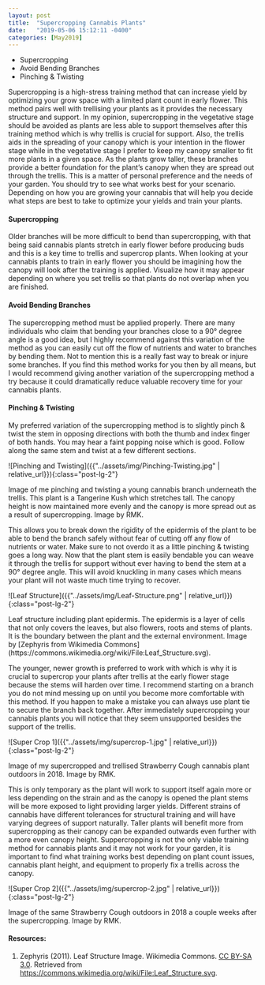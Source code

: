 ```yaml
---
layout: post
title:  "Supercropping Cannabis Plants"
date:   "2019-05-06 15:12:11 -0400"
categories: [May2019]
---
```



* Supercropping
* Avoid Bending Branches
* Pinching & Twisting

Supercropping is a high-stress training method that can increase yield by optimizing your grow space with a limited plant count in early flower. This method pairs well with trellising your plants as it provides the necessary structure and support. In my opinion, supercropping in the vegetative stage should be avoided as plants are less able to support themselves after this training method which is why trellis is crucial for support. Also, the trellis aids in the spreading of your canopy which is your intention in the flower stage while in the vegetative stage I prefer to keep my canopy smaller to fit more plants in a given space. As the plants grow taller, these branches provide a better foundation for the plant’s canopy when they are spread out through the trellis. This is a matter of personal preference and the needs of your garden. You should try to see what works best for your scenario. Depending on how you are growing your cannabis that will help you decide what steps are best to take to optimize your yields and train your plants.  

#### Supercropping
Older branches will be more difficult to bend than supercropping, with that being said cannabis plants stretch in early flower before producing buds and this is a key time to trellis and supercrop plants. When looking at your cannabis plants to train in early flower you should be imagining how the canopy will look after the training is applied. Visualize how it may appear depending on where you set trellis so that plants do not overlap when you are finished.

#### Avoid Bending Branches
The supercropping method must be applied properly. There are many individuals who claim that bending your branches close to a 90° degree angle is a good idea, but I highly recommend against this variation of the method as you can easily cut off the flow of nutrients and water to branches by bending them. Not to mention this is a really fast way to break or injure some branches. If you find this method works for you then by all means, but I would recommend giving another variation of the supercropping method a try because it could dramatically reduce valuable recovery time for your cannabis plants. 

#### Pinching & Twisting
My preferred variation of the supercropping method is to slightly pinch & twist the stem in opposing directions with both the thumb and index finger of both hands. You may hear a faint popping noise which is good. Follow along the same stem and twist at a few different sections. 

![Pinching and Twisting]({{"../assets/img/Pinching-Twisting.jpg" | relative_url}}){:class="post-lg-2"}
<div class="text-center blog-caption">
Image of me pinching and twisting a young cannabis branch underneath the trellis. This plant is a Tangerine Kush which stretches tall. The canopy height is now maintained more evenly and the canopy is more spread out as a result of supercropping. Image by RMK.
</div>

This allows you to break down the rigidity of the epidermis of the plant to be able to bend the branch safely without fear of cutting off any flow of nutrients or water. Make sure to not overdo it as a little pinching & twisting goes a long way. Now that the plant stem is easily bendable you can weave it through the trellis for support without ever having to bend the stem at a 90° degree angle. This will avoid knuckling in many cases which means your plant will not waste much time trying to recover. 

![Leaf Structure]({{"../assets/img/Leaf-Structure.png" | relative_url}}){:class="post-lg-2"}
<div class="text-center blog-caption">
Leaf structure including plant epidermis. The epidermis is a layer of cells that not only covers the leaves, but also flowers, roots and stems of plants. It is the boundary between the plant and the external environment. Image by [Zephyris from Wikimedia Commons](https://commons.wikimedia.org/wiki/File:Leaf_Structure.svg). 
</div>

The younger, newer growth is preferred to work with which is why it is crucial to supercrop your plants after trellis at the early flower stage because the stems will harden over time. I recommend starting on a branch you do not mind messing up on until you become more comfortable with this method. If you happen to make a mistake you can always use plant tie to secure the branch back together. After immediately supercropping your cannabis plants you will notice that they seem unsupported besides the support of the trellis. 

![Super Crop 1]({{"../assets/img/supercrop-1.jpg" | relative_url}}){:class="post-lg-2"}
<div class="text-center blog-caption">
Image of my supercropped and trellised Strawberry Cough cannabis plant outdoors in 2018. Image by RMK. 
</div>

This is only temporary as the plant will work to support itself again more or less depending on the strain and as the canopy is opened the plant stems will be more exposed to light providing larger yields. Different strains of cannabis have different tolerances for structural training and will have varying degrees of support naturally. Taller plants will benefit more from supercropping as their canopy can be expanded outwards even further with a more even canopy height. Suppercropping is not the only viable training method for cannabis plants and it may not work for your garden, it is important to find what training works best depending on plant count issues, cannabis plant height, and equipment to properly fix a trellis across the canopy. 

![Super Crop 2]({{"../assets/img/supercrop-2.jpg" | relative_url}}){:class="post-lg-2"}
<div class="text-center blog-caption">
Image of the same Strawberry Cough outdoors in 2018 a couple weeks after the supercropping. Image by RMK. 
</div>

#### Resources:
1. Zephyris (2011). Leaf Structure Image. Wikimedia Commons. [CC BY-SA 3.0](https://creativecommons.org/licenses/by-sa/3.0). Retrieved from https://commons.wikimedia.org/wiki/File:Leaf_Structure.svg. 
